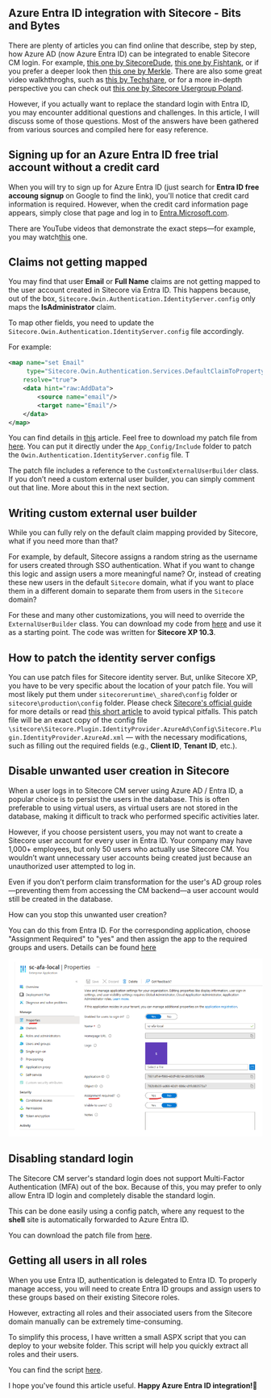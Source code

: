 ## Azure Entra ID integration with Sitecore - Bits and Bytes

There are plenty of articles you can find online that describe, step by step, how Azure AD (now Azure Entra ID) can be integrated to enable Sitecore CM login. For example, [this one by SitecoreDude](https://sitecoredude.com/how-to-integrate-azure-ad-with-sitecore-content-management-in-10-easy-steps/), [this one by Fishtank](https://www.getfishtank.com/insights/configuring-azure-ad-authentication-with-sitecore), or if you prefer a deeper look then [this one by Merkle](https://sitecore.merkle.com/sitecore-identity-server-in-a-nutshell/). There are also some great video walkhthroghs, such as [this by Techshare](https://youtu.be/0FfdO9-Q-Co?si=hnogEBORwKVikIuA), or for a more in-depth perspective you can check out [this one by Sitecore Usergroup Poland](https://youtu.be/Vc9SeMDgNa4?si=WjYC1GCAmOIIdObh). 

However, if you actually want to replace the standard login with Entra ID, you may encounter additional questions and challenges. In this article, I will discuss some of those questions. Most of the answers have been gathered from various sources and compiled here for easy reference.

## Signing up for an Azure Entra ID free trial account without a credit card
When you will try to sign up for Azure Entra ID (just search for **Entra ID free accoung signup** on Google to find the link), you'll notice that credit card information is required. However, when the credit card information page appears, simply close that page and log in to [Entra.Microsoft.com](entra.microsoft.com/#home). 

There are YouTube videos that demonstrate the exact steps—for example, you may watch[this](https://youtu.be/7W-CT-XYXJQ?si=j54-M7AjtTv6Sctw) one.  

## Claims not getting mapped 
You may find that user **Email** or **Full Name** claims are not getting mapped to the user account created in Sitecore via Entra ID. This happens because, out of the box, `Sitecore.Owin.Authentication.IdentityServer.config` only maps the **IsAdministrator** claim.

To map other fields, you need to update the `Sitecore.Owin.Authentication.IdentityServer.config` file accordingly.

For example:
```xml
<map name="set Email" 
     type="Sitecore.Owin.Authentication.Services.DefaultClaimToPropertyMapper, Sitecore.Owin.Authentication" 
    resolve="true">
    <data hint="raw:AddData">
        <source name="email"/>
        <target name="Email"/>
    </data>
</map>
```
You can find details in [this](\https://sitecore.stackexchange.com/questions/37824/sitecore-login-with-aad-claim-transformation-not-working) article. Feel free to download my patch file from [here](App_Config/Include). You can put it directly under the `App_Config/Include` folder to patch the `Owin.Authentication.IdentityServer.config` file. T

The patch file includes a reference to the `CustomExternalUserBuilder` class. If you don’t need a custom external user builder, you can simply comment out that line. More about this in the next section.

## Writing custom external user builder 
While you can fully rely on the default claim mapping provided by Sitecore, what if you need more than that? 

For example, by default, Sitecore assigns a random string as the username for users created through SSO authentication. What if you want to change this logic and assign users a more meaningful name? Or, instead of creating these new users in the default `Sitecore` domain, what if you want to place them in a different domain to separate them from users in the `Sitecore` domain?

For these and many other customizations, you will need to override the `ExternalUserBuilder` class. You can download my code from  [here](https://github.com/adnanfaisal/AzureAdProvider/tree/main) and use it as a starting point. The code was written for **Sitecore XP 10.3**.


## How to patch the identity server configs 
You can use patch files for Sitecore identity server. But, unlike Sitecore XP, you have to be very specific about the location of your patch file. You will most likely put them under `sitecoreruntime\_shared\config` folder or   `sitecore\production\config` folder. Please check [Sitecore's official guide](https://doc.sitecore.com/xp/en/developers/103/sitecore-experience-manager/configuration.html#plugin-configuration) for more details or read [this short article](https://sitecore.stackexchange.com/questions/22318/configuration-patching-not-working-in-identity-server) to avoid typical pitfalls. This patch file will be an exact copy of the config file `\sitecore\Sitecore.Plugin.IdentityProvider.AzureAd\Config\Sitecore.Plugin.IdentityProvider.AzureAd.xml` — with the necessary modifications, such as filling out the required fields (e.g., **Client ID**, **Tenant ID**, etc.).


## Disable unwanted user creation in Sitecore
When a user logs in to Sitecore CM server using Azure AD / Entra ID, a popular choice is to persist the users in the database. This is often preferable to using virtual users, as virtual users are not stored in the database, making it difficult to track who performed specific activities later. 

However, if you choose persistent users, you may not want to create a Sitecore user account for every user in Entra ID. Your company may have 1,000+ employees, but only 50 users who actually use Sitecore CM. You wouldn’t want unnecessary user accounts being created just because an unauthorized user attempted to log in.

Even if you don’t perform claim transformation for the user's AD group roles—preventing them from accessing the CM backend—a user account would still be created in the database.

How can you stop this unwanted user creation? 

You can do this from Entra ID. For the corresponding application, choose "Assignment Required" to "yes" and then assign the app to the required groups and users. 
Details can be found [here](c:\Users\adnan\AppData\Local\Packages\MicrosoftWindows.Client.CBS_cw5n1h2txyewy\TempState\ScreenClip\{8105DA1A-1313-49FC-B998-E9EC9641F215}.png)

![Setting "Assignment Required" to "yes"](../docs/assets/images/azure_ad_assignment_required.png)


## Disabling standard login 
The Sitecore CM server's standard login does not support Multi-Factor Authentication (MFA) out of the box. Because of this, you may prefer to only allow Entra ID login and completely disable the standard login.

This can be done easily using a config patch, where any request to the **shell** site is automatically forwarded to Azure Entra ID.

You can download the patch file from [here](https://github.com/adnanfaisal/SitecoreCustomConfigs/blob/main/App_Config/Include/DisableStandardLogin.config).




## Getting all users in all roles 
When you use Entra ID, authentication is delegated to Entra ID. To properly manage access, you will need to create Entra ID groups and assign users to these groups based on their existing Sitecore roles.

However, extracting all roles and their associated users from the Sitecore domain manually can be extremely time-consuming.

To simplify this process, I have written a small ASPX script that you can deploy to your website folder. This script will help you quickly extract all roles and their users.

You can find the script [here](https://github.com/adnanfaisal/SitecoreAspxScripts/blob/main/GetUsersInRoles.aspx).


I hope you've found this article useful. **Happy Azure Entra ID integration!**🎉